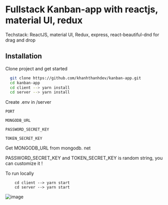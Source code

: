 # Fullstack Kanban-app with reactjs, material UI, redux

Techstack: ReactJS, material UI, Redux, express, react-beautiful-dnd for drag and drop


## Installation

Clone project and get started

```bash
  git clone https://github.com/khanhthanhdev/kanban-app.git
  cd kanban-app
  cd client --> yarn install
  cd server --> yarn install
```
Create .env in /server

`PORT`  

`MONGODB_URL`  

`PASSWORD_SECRET_KEY` 

`TOKEN_SECRET_KEY` 

Get MONGODB_URL from mongodb. net

PASSWORD_SECRET_KEY and TOKEN_SECRET_KEY is random string, you can customize it !

To run locally
```
    cd client --> yarn start
    cd server --> yarn start
```



![image](https://github.com/khanhthanhdev/kanban-app/assets/100078354/d468cb58-035b-45db-919c-48a5a675bb5e)
